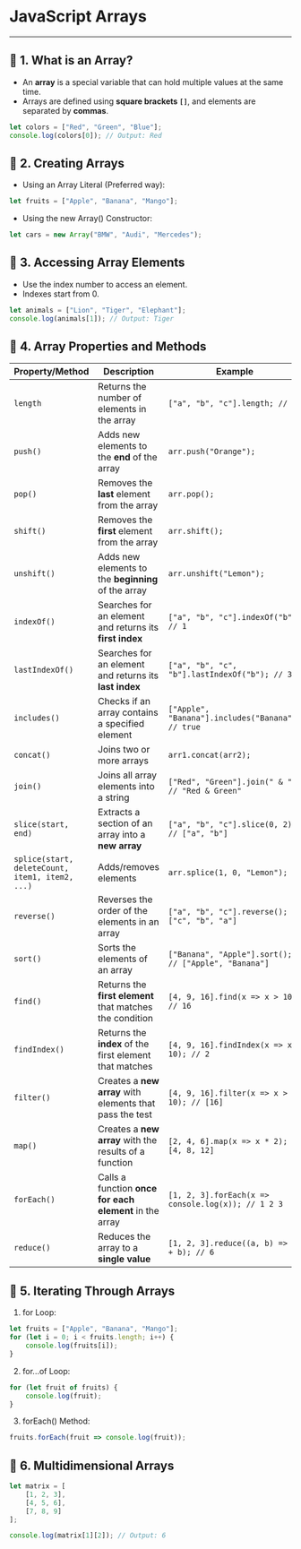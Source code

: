 # JavaScript Arrays

---

## 🔹 **1. What is an Array?**
- An **array** is a special variable that can hold multiple values at the same time.
- Arrays are defined using **square brackets `[]`**, and elements are separated by **commas**.

```javascript
let colors = ["Red", "Green", "Blue"];
console.log(colors[0]); // Output: Red
```
## 🔹 2. Creating Arrays
- Using an Array Literal (Preferred way):
```js
let fruits = ["Apple", "Banana", "Mango"];
```
- Using the new Array() Constructor:
```js
let cars = new Array("BMW", "Audi", "Mercedes");
```
## 🔹 3. Accessing Array Elements
- Use the index number to access an element.
- Indexes start from 0.
```js
let animals = ["Lion", "Tiger", "Elephant"];
console.log(animals[1]); // Output: Tiger
```
## 🔹 4. Array Properties and Methods

| **Property/Method**                               | **Description**                                          | **Example**                                                              |
|---------------------------------------------------|----------------------------------------------------------|--------------------------------------------------------------------------|
| `length`                                          | Returns the number of elements in the array              | `["a", "b", "c"].length; // 3`                                          |
| `push()`                                          | Adds new elements to the **end** of the array            | `arr.push("Orange");`                                                   |
| `pop()`                                           | Removes the **last** element from the array              | `arr.pop();`                                                             |
| `shift()`                                         | Removes the **first** element from the array             | `arr.shift();`                                                           |
| `unshift()`                                       | Adds new elements to the **beginning** of the array      | `arr.unshift("Lemon");`                                                 |
| `indexOf()`                                       | Searches for an element and returns its **first index**  | `["a", "b", "c"].indexOf("b"); // 1`                                    |
| `lastIndexOf()`                                   | Searches for an element and returns its **last index**   | `["a", "b", "c", "b"].lastIndexOf("b"); // 3`                           |
| `includes()`                                      | Checks if an array contains a specified element          | `["Apple", "Banana"].includes("Banana"); // true`                        |
| `concat()`                                        | Joins two or more arrays                                 | `arr1.concat(arr2);`                                                    |
| `join()`                                          | Joins all array elements into a string                   | `["Red", "Green"].join(" & "); // "Red & Green"`                         |
| `slice(start, end)`                               | Extracts a section of an array into a **new array**      | `["a", "b", "c"].slice(0, 2); // ["a", "b"]`                            |
| `splice(start, deleteCount, item1, item2, ...)`   | Adds/removes elements                                    | `arr.splice(1, 0, "Lemon");`                                            |
| `reverse()`                                       | Reverses the order of the elements in an array           | `["a", "b", "c"].reverse(); // ["c", "b", "a"]`                         |
| `sort()`                                          | Sorts the elements of an array                           | `["Banana", "Apple"].sort(); // ["Apple", "Banana"]`                     |
| `find()`                                          | Returns the **first element** that matches the condition | `[4, 9, 16].find(x => x > 10); // 16`                                   |
| `findIndex()`                                     | Returns the **index** of the first element that matches  | `[4, 9, 16].findIndex(x => x > 10); // 2`                                |
| `filter()`                                        | Creates a **new array** with elements that pass the test | `[4, 9, 16].filter(x => x > 10); // [16]`                               |
| `map()`                                           | Creates a **new array** with the results of a function   | `[2, 4, 6].map(x => x * 2); // [4, 8, 12]`                              |
| `forEach()`                                       | Calls a function **once for each element** in the array  | `[1, 2, 3].forEach(x => console.log(x)); // 1 2 3`                       |
| `reduce()`                                        | Reduces the array to a **single value**                  | `[1, 2, 3].reduce((a, b) => a + b); // 6`                               |

## 🔹 5. Iterating Through Arrays
1. for Loop:
```js
let fruits = ["Apple", "Banana", "Mango"];
for (let i = 0; i < fruits.length; i++) {
    console.log(fruits[i]);
}
```
2. for...of Loop:
```js
for (let fruit of fruits) {
    console.log(fruit);
}
```
3. forEach() Method:
```js
fruits.forEach(fruit => console.log(fruit));
```

## 🔹 6. Multidimensional Arrays
```js
let matrix = [
    [1, 2, 3],
    [4, 5, 6],
    [7, 8, 9]
];

console.log(matrix[1][2]); // Output: 6
```

